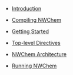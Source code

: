   - [Introduction](Capabilities)

<!-- end list -->

  - [Compiling NWChem](Compiling-NWChem)

<!-- end list -->

  - [Getting Started](Getting-Started)

<!-- end list -->

  - [Top-level Directives](Top-level)

<!-- end list -->

  - [NWChem Architecture](NWChem-Architecture)

<!-- end list -->

  - [Running NWChem](Running)
